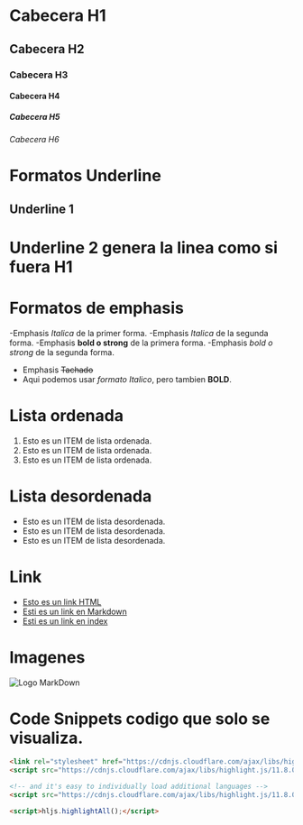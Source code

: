 # Cabecera H1
## Cabecera H2
### Cabecera H3
#### Cabecera H4
##### Cabecera H5
###### Cabecera H6

# Formatos Underline
Underline 1
-----------
Underline 2 genera la linea como si fuera H1
===========

# Formatos de emphasis
-Emphasis *Italica* de la primer forma.
-Emphasis _Italica_ de la segunda forma.
-Emphasis **bold o strong** de la primera forma.
-Emphasis _bold o strong_ de la segunda forma.
- Emphasis ~~Tachado~~
- Aqui podemos usar *formato Italico*, pero tambien **BOLD**.


# Lista ordenada
1. Esto es un ITEM de lista ordenada.
2. Esto es un ITEM de lista ordenada.
3. Esto es un ITEM de lista ordenada.

# Lista desordenada
- Esto es un ITEM de lista desordenada.
- Esto es un ITEM de lista desordenada.
- Esto es un ITEM de lista desordenada.

# Link
- <a href="http://google.com">Esto es un link HTML </a>
- [Esti es un link en Markdown](http://www.google.com)
- [Esti es un link en index](index.html)

# Imagenes
![Logo MarkDown](https://markdown-here.com/img/icon256.png)

# Code Snippets codigo que solo se visualiza.
```HTML
<link rel="stylesheet" href="https://cdnjs.cloudflare.com/ajax/libs/highlight.js/11.8.0/styles/default.min.css">
<script src="https://cdnjs.cloudflare.com/ajax/libs/highlight.js/11.8.0/highlight.min.js"></script>

<!-- and it's easy to individually load additional languages -->
<script src="https://cdnjs.cloudflare.com/ajax/libs/highlight.js/11.8.0/languages/go.min.js"></script>

<script>hljs.highlightAll();</script>

```
